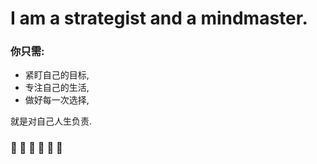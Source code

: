 # I am a strategist and a mindmaster.

### 你只需:

- 紧盯自己的目标,
- 专注自己的生活,
- 做好每一次选择,

就是对自己人生负责.
### 👋 👋 👋 👋 👋 👋
